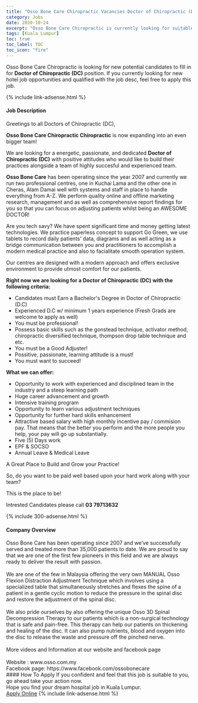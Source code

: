 ```yaml
---
title: "Osso Bone Care Chiropractic Vacancies Doctor of Chiropractic (DC)" 
category: Jobs 
date: 2020-10-24 
excerpt: "Osso Bone Care Chiropractic is currently looking for suitable person to fill in the Doctor of Chiropractic (DC) which positioned at Kuala Lumpur" 
tags: [Kuala Lumpur] 
toc: true 
toc_label: TOC 
toc_icon: "fire" 
--- 
```


<p>Osso Bone Care Chiropractic is looking for new potential candidates to fill in for <b>Doctor of Chiropractic (DC)</b> position. If you currently looking for new hotel job opportunities and qualified with the job desc, feel free to apply this job.
</p>{% include link-adsense.html %} 
<div><div><h4>Job Description</h4></div><div><div><span><div><p>Greetings to all Doctors of Chiropractic (DC),</p><p><strong>Osso Bone Care Chiropractic Chiropractic</strong> is now expanding into an even bigger team!</p><p>We are looking for a energetic, passionate, and dedicated <strong>Doctor of Chiropractic (DC)</strong> with positive attitudes who would like to build their practices alongside a team of highly succesful and experienced team.</p><p><strong>Osso Bone Care</strong> has been operating since the year 2007 and currently we run two professional centres, one in Kuchai Lama and the other one in Cheras, Alam Damai well with systems and staff in place to handle everything from A-Z. We perform quality online and offline marketing research, management and as well as comprehensive report findings for you so that you can focus on adjusting patients whilst being an AWESOME DOCTOR!</p><p>Are you tech savy? We have spent significant time and money getting latest technologies. We practice paperless concept to support Go Green, we use tablets to record daily patients' data, diagrams and as well acting as a bridge communication between you and practitioners to accomplish a modern medical practice and also to facialitate smooth operation system.</p><p>Our centres are designed with a modern approach and offers exclusive environment to provide utmost comfort for our patients.</p><p><strong>Right now we are looking for a Doctor of&#160;Chiropractic (DC) with the following criteria:</strong>&#160;&#160;</p><ul><li>Candidates must Earn a Bachelor's Degree in Doctor of Chiropractic (D.C)</li><li>Experienced D.C w/ minimum 1 years experience (Fresh Grads are welcome to apply as well)</li><li>You must be professional!</li><li>Possess basic skills such as the gonstead technique, activator method, chiropractic diversified technique, thompson drop table technique and etc.</li><li>You must be a Good Adjuster!</li><li>Possitive, passionate, learning attitude is a must!</li><li>You must want to succeed!</li></ul><p><strong>What we can offer:</strong></p><ul><li>Opportunity to work with experienced and disciplined team in the industry and a steep learning path</li><li>Huge career advancement and growth</li><li>Intensive training program</li><li>Opportunity to learn various adjustment techniques</li><li>Opportunity for further hard skills enhancement</li><li>Attractive based salary with high monthly incentive pay / commision pay. That means that the better you perform and the more people you help, your pay will go up substantially.</li><li>Five (5) Days work</li><li>EPF &amp; SOCSO</li><li>Annual Leave &amp; Medical Leave</li></ul><p>A Great Place to Build and Grow your Practice!</p><p>So, do you want to be paid well based upon your hard work along with your team?</p><p>This is the place to be!</p><p>Intrested Candidates please call <strong>03 79713632</strong></p></div></span></div></div></div> 
{% include 300-adsense.html %} 
<div><div><h4>Company Overview</h4></div><div><div><span><div><div>
<div>
<div>Osso Bone Care has been operating since 2007 and we&#8217;ve successfully served and treated more than 35,000 patients to date. We are proud to say that we are one of the first few pioneers in this field and we are always ready to deliver the result with passion.<br>
&#160;</div>
<div>We are one of the few in Malaysia offering the very own MANUAL Osso Flexion Distraction Adjustment Technique which involves using a specialized table that simultaneously stretches and flexes the spine of a patient in a gentle cyclic motion to reduce the pressure in the spinal disc and restore the adjustment of the spinal disc.&#160;<br>
&#160;</div>
<div>We also pride ourselves by also offering the unique Osso 3D Spinal Decompression Therapy to our patients which is a non-surgical technology that is safe and pain-free. This therapy can help our patients on thickening and healing of the disc. It can also pump nutrients, blood and oxygen into the disc to release the waste and pressure off the pinched nerve.&#160;<br>
<br>
More videos and Information at our website and facebook page<br>
<br>
Website : www.osso.com.my<br>
Facebook page: https://www.facebook.com/ossobonecare</div>
</div>
</div></div></span></div></div></div> 
#### How To Apply 
If you confident and feel that this job is suitable to you, go ahead take your action now. <br/> 
Hope you find your dream hospital job in Kuala Lumpur. <br/> 
<a href="https://www.jobstreet.com.my/en/job/doctor-of-chiropractic-dc-4410544?jobId=jobstreet-my-job-4410544" class="btn btn--warning" target="_blank" rel="nofollow noopenner">Apply Online</a> 
{% include link-adsense.html %} 
